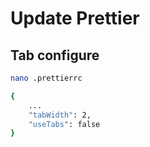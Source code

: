 # Update Prettier

## Tab configure

```bash
nano .prettierrc
```

```bash
{
    ...
    "tabWidth": 2,
    "useTabs": false
}
```